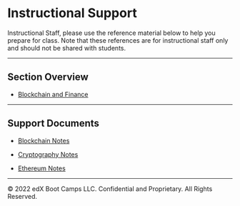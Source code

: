 # Instructional Support

Instructional Staff, please use the reference material below to help you prepare for class. Note that these references are for instructional staff only and should not be shared with students.

---

## Section Overview

* [Blockchain and Finance](Blockchain_and_Finance.md)

---

## Support Documents

* [Blockchain Notes](Blockchain.md)

* [Cryptography Notes](Cryptography.md)

* [Ethereum Notes](Ethereum.md)

---
© 2022 edX Boot Camps LLC. Confidential and Proprietary. All Rights Reserved.
